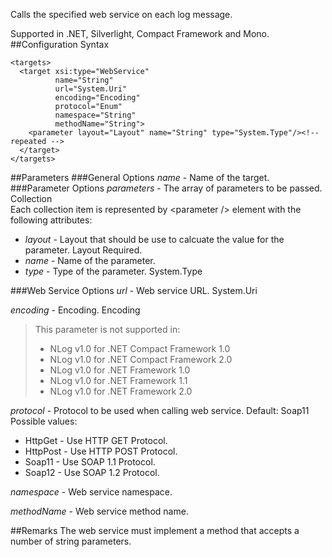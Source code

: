 Calls the specified web service on each log message. 

Supported in .NET, Silverlight, Compact Framework and Mono.
##Configuration Syntax
```
<targets>
  <target xsi:type="WebService"
          name="String"
          url="System.Uri"
          encoding="Encoding"
          protocol="Enum"
          namespace="String"
          methodName="String">
    <parameter layout="Layout" name="String" type="System.Type"/><!-- repeated -->
  </target>
</targets>
```
##Parameters
###General Options
_name_ - Name of the target.
###Parameter Options
_parameters_ - The array of parameters to be passed. Collection  
Each collection item is represented by \<parameter /> element with the following attributes:  
* _layout_ - Layout that should be use to calcuate the value for the parameter. Layout Required.
* _name_ - Name of the parameter.
* _type_ - Type of the parameter. System.Type

###Web Service Options
_url_ - Web service URL. System.Uri

_encoding_ - Encoding. Encoding  
> This parameter is not supported in:
> * NLog v1.0 for .NET Compact Framework 1.0
> * NLog v1.0 for .NET Compact Framework 2.0
> * NLog v1.0 for .NET Framework 1.0
> * NLog v1.0 for .NET Framework 1.1
> * NLog v1.0 for .NET Framework 2.0

_protocol_ - Protocol to be used when calling web service. Default: Soap11  
Possible values:  
* HttpGet - Use HTTP GET Protocol.
* HttpPost - Use HTTP POST Protocol.
* Soap11 - Use SOAP 1.1 Protocol.
* Soap12 - Use SOAP 1.2 Protocol.

_namespace_ - Web service namespace.

_methodName_ - Web service method name.

##Remarks
The web service must implement a method that accepts a number of string parameters.